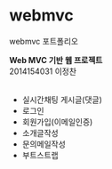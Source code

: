 # webmvc
webmvc 포트폴리오

<strong>Web MVC 기반 웹 프로젝트</strong><br>
2014154031 이정찬<br><br>
<ul>
  <li>실시간채팅 게시글(댓글)</li>
  <li>로그인</li>
  <li>회원가입(이메일인증)</li>
  <li>소개글작성</li>
  <li>문의메일작성</li>
  <li>부트스트랩</li>
 </ul>

